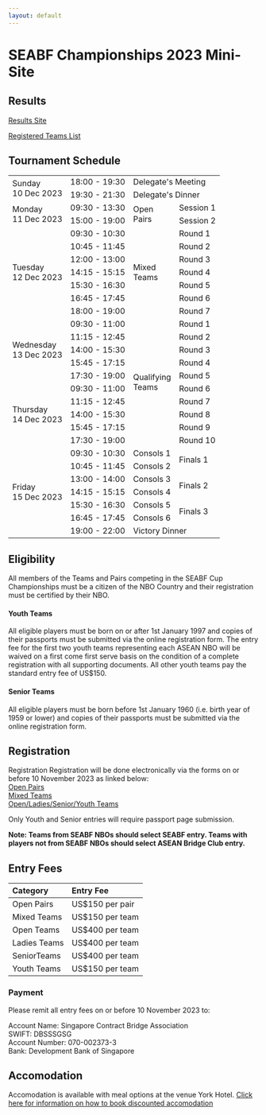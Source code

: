 ```yaml
---
layout: default
---
```

# SEABF Championships 2023 Mini-Site

## Results
[Results Site](https://www.ccba.org.cn/Tour/TourIndex.aspx?tourid=27513)

[Registered Teams List](https://www.ccba.org.cn/Tour/TourTeamItemsList.aspx?tourid=27513)

## Tournament Schedule

  <table class="waffle" cellspacing="0" cellpadding="0"><thead></thead><tbody><tr style="height: 20px"><td class="s3" dir="ltr" rowspan="2">Sunday<br>10 Dec 2023</td><td class="s3" dir="ltr">18:00 - 19:30</td><td class="s3" dir="ltr" colspan="2">Delegate&#39;s Meeting</td></tr><tr style="height: 20px"><td class="s3" dir="ltr">19:30 - 21:30</td><td class="s3" dir="ltr" colspan="2">Delegate&#39;s Dinner</td></tr><tr style="height: 20px"><td class="s3" dir="ltr" rowspan="2">Monday<br>11 Dec 2023</td><td class="s3" dir="ltr">09:30 - 13:30</td><td class="s3" dir="ltr" rowspan="2">Open<br>Pairs</td><td class="s3" dir="ltr">Session 1</td></tr><tr style="height: 20px"><td class="s3" dir="ltr">15:00 - 19:00</td><td class="s3" dir="ltr">Session 2</td></tr><tr style="height: 20px"><td class="s3" dir="ltr" rowspan="7">Tuesday<br>12 Dec 2023</td><td class="s3" dir="ltr">09:30 - 10:30</td><td class="s3" dir="ltr" rowspan="7">Mixed<br>Teams</td><td class="s3" dir="ltr">Round 1</td></tr><tr style="height: 20px"><td class="s3" dir="ltr">10:45 - 11:45</td><td class="s3" dir="ltr">Round 2</td></tr><tr style="height: 20px"><td class="s3" dir="ltr">12:00 - 13:00</td><td class="s3" dir="ltr">Round 3</td></tr><tr style="height: 20px"><td class="s3" dir="ltr">14:15 - 15:15</td><td class="s3" dir="ltr">Round 4</td></tr><tr style="height: 20px"><td class="s3" dir="ltr">15:30 - 16:30</td><td class="s3" dir="ltr">Round 5</td></tr><tr style="height: 20px"><td class="s3" dir="ltr">16:45 - 17:45</td><td class="s3" dir="ltr">Round 6</td></tr><tr style="height: 20px"><td class="s3" dir="ltr">18:00 - 19:00</td><td class="s3" dir="ltr">Round 7</td></tr><tr style="height: 20px"><td class="s3" dir="ltr" rowspan="5">Wednesday<br>13 Dec 2023</td><td class="s3" dir="ltr">09:30 - 11:00</td><td class="s3" dir="ltr" rowspan="10">Qualifying<br>Teams</td><td class="s3" dir="ltr">Round 1</td></tr><tr style="height: 20px"><td class="s3" dir="ltr">11:15 - 12:45</td><td class="s3" dir="ltr">Round 2</td></tr><tr style="height: 20px"><td class="s3" dir="ltr">14:00 - 15:30</td><td class="s3" dir="ltr">Round 3</td></tr><tr style="height: 20px"><td class="s3" dir="ltr">15:45 - 17:15</td><td class="s3" dir="ltr">Round 4</td></tr><tr style="height: 20px"><td class="s3" dir="ltr">17:30 - 19:00</td><td class="s3" dir="ltr">Round 5</td></tr><tr style="height: 20px"><td class="s3" dir="ltr" rowspan="5">Thursday<br>14 Dec 2023</td><td class="s3" dir="ltr">09:30 - 11:00</td><td class="s3" dir="ltr">Round 6</td></tr><tr style="height: 20px"><td class="s3" dir="ltr">11:15 - 12:45</td><td class="s3" dir="ltr">Round 7</td></tr><tr style="height: 20px"><td class="s3" dir="ltr">14:00 - 15:30</td><td class="s3" dir="ltr">Round 8</td></tr><tr style="height: 20px"><td class="s3" dir="ltr">15:45 - 17:15</td><td class="s3" dir="ltr">Round 9</td></tr><tr style="height: 20px"><td class="s3" dir="ltr">17:30 - 19:00</td><td class="s3" dir="ltr">Round 10</td></tr><tr style="height: 20px"><td class="s3" dir="ltr" rowspan="7">Friday<br>15 Dec 2023</td><td class="s3" dir="ltr">09:30 - 10:30</td><td class="s3" dir="ltr">Consols 1</td><td class="s3" dir="ltr" rowspan="2">Finals 1</td></tr><tr style="height: 20px"><td class="s3" dir="ltr">10:45 - 11:45</td><td class="s3" dir="ltr">Consols 2</td></tr><tr style="height: 20px"><td class="s3" dir="ltr">13:00 - 14:00</td><td class="s3" dir="ltr">Consols 3</td><td class="s3" dir="ltr" rowspan="2">Finals 2</td></tr><tr style="height: 20px"><td class="s3" dir="ltr">14:15 - 15:15</td><td class="s3" dir="ltr">Consols 4</td></tr><tr style="height: 20px"><td class="s3" dir="ltr">15:30 - 16:30</td><td class="s3" dir="ltr">Consols 5</td><td class="s3" dir="ltr" rowspan="2">Finals 3</td></tr><tr style="height: 20px"><td class="s3" dir="ltr">16:45 - 17:45</td><td class="s3" dir="ltr">Consols 6</td></tr><tr style="height: 20px"><td class="s3" dir="ltr">19:00 - 22:00</td><td class="s3" dir="ltr" colspan="2">Victory Dinner</td></tr></tbody></table>

## Eligibility

All members of the Teams and Pairs competing in the SEABF Cup Championships must be a citizen of the NBO Country and their registration must be certified by their NBO.

#### Youth Teams

All eligible players must be born on or after 1st January 1997 and copies of their passports must be submitted via the online registration form. The entry fee for the first two youth teams representing each ASEAN NBO will be waived on a first come first serve basis on the condition of a complete registration with all supporting documents. All other youth teams pay the standard entry fee of US$150.

#### Senior Teams

All eligible players must be born before 1st January 1960 (i.e. birth year of 1959 or lower) and copies of their passports must be submitted via the online registration form.

## Registration

Registration
Registration will be done electronically via the forms on or before 10 November 2023 as linked below: \
[Open Pairs](https://forms.gle/Lf9r7sWh9KFn1dyV6) \
[Mixed Teams](https://forms.gle/HMCZBwojVTJs1iSW8) \
[Open/Ladies/Senior/Youth Teams](https://forms.gle/aJVzpizdsha8ezX57)

Only Youth and Senior entries will require passport page submission.

**Note: Teams from SEABF NBOs should select SEABF entry. Teams with players not from SEABF NBOs should select ASEAN Bridge Club entry.**

## Entry Fees

| Category     | Entry Fee       |
|:-------------|:----------------|
| Open Pairs   | US$150 per pair |
| Mixed Teams  | US$150 per team | 
| Open Teams   | US$400 per team | 
| Ladies Teams | US$400 per team | 
| SeniorTeams  | US$400 per team | 
| Youth Teams  | US$150 per team |

### Payment

Please remit all entry fees on or before 10 November 2023 to:

Account Name:	Singapore Contract Bridge Association \
SWIFT: DBSSSGSG \
Account Number:	070-002373-3 \
Bank:	Development Bank of Singapore

## Accomodation

Accomodation is available with meal options at the venue York Hotel. [Click here for information on how to book discounted accomodation](SEABF_2023_Accomodation_Guide.pdf)
